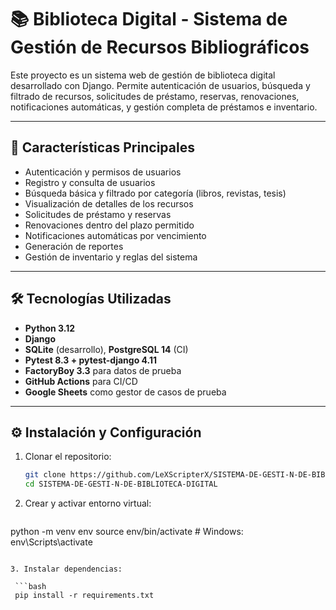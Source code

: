 # 📚 Biblioteca Digital - Sistema de Gestión de Recursos Bibliográficos

Este proyecto es un sistema web de gestión de biblioteca digital desarrollado con Django. Permite autenticación de usuarios, búsqueda y filtrado de recursos, solicitudes de préstamo, reservas, renovaciones, notificaciones automáticas, y gestión completa de préstamos e inventario.

---

## 🚀 Características Principales

- Autenticación y permisos de usuarios
- Registro y consulta de usuarios
- Búsqueda básica y filtrado por categoría (libros, revistas, tesis)
- Visualización de detalles de los recursos
- Solicitudes de préstamo y reservas
- Renovaciones dentro del plazo permitido
- Notificaciones automáticas por vencimiento
- Generación de reportes
- Gestión de inventario y reglas del sistema

---

## 🛠️ Tecnologías Utilizadas

- **Python 3.12**
- **Django**
- **SQLite** (desarrollo), **PostgreSQL 14** (CI)
- **Pytest 8.3 + pytest-django 4.11**
- **FactoryBoy 3.3** para datos de prueba
- **GitHub Actions** para CI/CD
- **Google Sheets** como gestor de casos de prueba

---

## ⚙️ Instalación y Configuración

1. Clonar el repositorio:
   ```bash
   git clone https://github.com/LeXScripterX/SISTEMA-DE-GESTI-N-DE-BIBLIOTECA-DIGITAL.git
   cd SISTEMA-DE-GESTI-N-DE-BIBLIOTECA-DIGITAL
   ```
2. Crear y activar entorno virtual:

   ```bash
  python -m venv env
  source env/bin/activate  # Windows: env\Scripts\activate
  ```

3. Instalar dependencias:

   ```bash
   pip install -r requirements.txt
   ```


